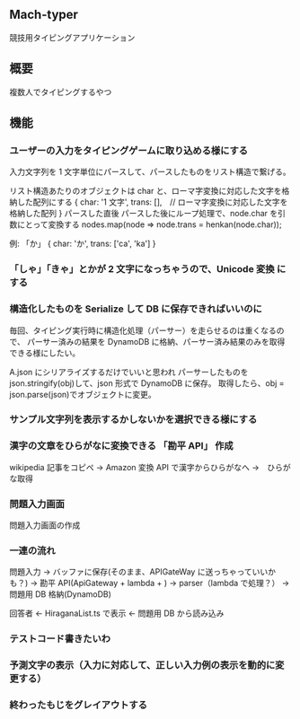 ## Mach-typer

競技用タイピングアプリケーション

## 概要

複数人でタイピングするやつ

## 機能

### ユーザーの入力をタイピングゲームに取り込める様にする

入力文字列を 1 文字単位にパースして、パースしたものをリスト構造で繋げる。

リスト構造あたりのオブジェクトは char と、ローマ字変換に対応した文字を格納した配列にする
{
char: '1 文字',
trans: [],　// ローマ字変換に対応した文字を格納した配列
}
パースした直後
パースした後にループ処理で、node.char を引数にとって変換する
nodes.map(node => node.trans = henkan(node.char));

例: 「か」
{
char: 'か',
trans: ['ca', 'ka']
}

### 「しゃ」「きゃ」とかが 2 文字になっちゃうので、Unicode 変換 にする

### 構造化したものを Serialize して DB に保存できればいいのに

毎回、タイピング実行時に構造化処理（パーサー）を走らせるのは重くなるので、
パーサー済みの結果を DynamoDB に格納、パーサー済み結果のみを取得できる様にしたい。

A.json にシリアライズするだけでいいと思われ
パーサーしたものを json.stringify(obj)して、json 形式で DynamoDB に保存。
取得したら、obj = json.parse(json)でオブジェクトに変更。

### サンプル文字列を表示するかしないかを選択できる様にする

### 漢字の文章をひらがなに変換できる 「勘平 API」 作成

wikipedia 記事をコピペ -> Amazon 変換 API で漢字からひらがなへ ->　ひらがな取得

### 問題入力画面

問題入力画面の作成

### 一連の流れ

問題入力 -> バッファに保存(そのまま、APIGateWay に送っちゃっていいかも？) -> 勘平 API(ApiGateway + lambda + ) -> parser（lambda で処理？） -> 問題用 DB 格納(DynamoDB)

回答者 <- HiraganaList.ts で表示 <- 問題用 DB から読み込み

### テストコード書きたいわ

### 予測文字の表示（入力に対応して、正しい入力例の表示を動的に変更する）

### 終わったもじをグレイアウトする

